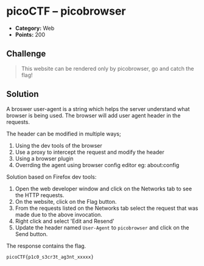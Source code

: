 # picoCTF – picobrowser  

* **Category:** Web
* **Points:** 200

## Challenge

> This website can be rendered only by picobrowser, go and catch the flag! 

## Solution

A broswer user-agent is a string which helps the server understand what browser is being used. The browser will add user agent header in the requests. 

The header can be modified in multiple ways;
1. Using the dev tools of the browser 
2. Use a proxy to intercept the request and modify the header
3. Using a browser plugin
4. Overrding the agent using browser config editor eg: about:config

Solution based on Firefox dev tools:
1. Open the web developer window and click on the Networks tab to see the HTTP requests.
2. On the website, click on the Flag button. 
3. From the requests listed on the Networks tab select the request that was made due to the above invocation. 
4. Right click and select 'Edit and Resend'
5. Update the header named `User-Agent` to `picobrowser` and  click on the Send button.

The response contains the flag.

```
picoCTF{p1c0_s3cr3t_ag3nt_xxxxx}
```

